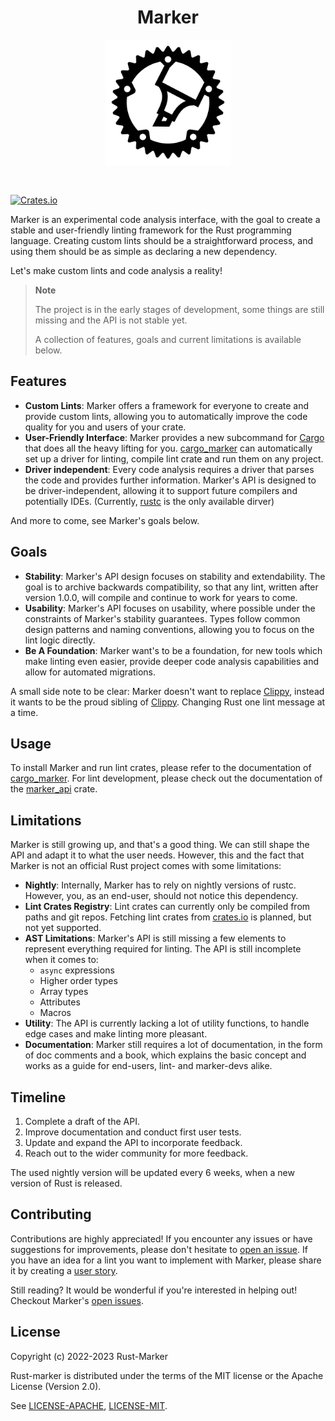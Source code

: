 <h1 align="center">Marker</h1>
<p align="center">
    <img height=200 src="./res/marker-logo-round.svg" alt="Marker logo" />
</p>

<br/>

[![Crates.io](https://img.shields.io/crates/v/marker_api.svg)](https://crates.io/crates/marker_api)
<!--
FIXME(xFrednet): Add license shield, once crates.io also says:
[![License: MIT OR Apache-2.0](https://img.shields.io/crates/l/marker_api.svg)](#license)
-->

Marker is an experimental code analysis interface, with the goal to create a stable and user-friendly linting framework for the Rust programming language. Creating custom lints should be a straightforward process, and using them should be as simple as declaring a new dependency.

Let's make custom lints and code analysis a reality!

> **Note**
>
> The project is in the early stages of development, some things are still missing and the API is not stable yet.
>
> A collection of features, goals and current limitations is available below.

## Features

* **Custom Lints**: Marker offers a framework for everyone to create and provide custom lints, allowing you to automatically improve the code quality for you and users of your crate.
* **User-Friendly Interface**: Marker provides a new subcommand for [Cargo] that does all the heavy lifting for you. [cargo_marker] can automatically set up a driver for linting, compile lint crate and run them on any project.
* **Driver independent**: Every code analysis requires a driver that parses the code and provides further information. Marker's API is designed to be driver-independent, allowing it to support future compilers and potentially IDEs. (Currently, [rustc] is the only available dirver)

And more to come, see Marker's goals below.

[Cargo]: https://github.com/rust-lang/cargo/
<!-- FIXME(xFrednet): Update the link to link to `crates.io` once the first version was released-->
[cargo_marker]: https://github.com/rust-marker/marker/tree/master/cargo-marker
[rustc]: https://github.com/rust-lang/rustc/

## Goals

* **Stability**: Marker's API design focuses on stability and extendability. The goal is to archive backwards compatibility, so that any lint, written after version 1.0.0, will compile and continue to work for years to come.
* **Usability**: Marker's API focuses on usability, where possible under the constraints of Marker's stability guarantees. Types follow common design patterns and naming conventions, allowing you to focus on the lint logic directly.
* **Be A Foundation**: Marker want's to be a foundation, for new tools which make linting even easier, 
provide deeper code analysis capabilities and allow for automated migrations.

A small side note to be clear: Marker doesn't want to replace [Clippy], instead it wants to be the proud sibling of [Clippy]. Changing Rust one lint message at a time.

[Clippy]: https://github.com/rust-lang/rust-clippy

## Usage

To install Marker and run lint crates, please refer to the documentation of [cargo_marker]. For lint development, please check out the documentation of the [marker_api] crate.

<!-- FIXME(xFrednet): Update the link to link to `crates.io` once the first version was released-->
[marker_api]: https://github.com/rust-marker/marker/tree/master/marker_api

## Limitations

Marker is still growing up, and that's a good thing. We can still shape the API and adapt it to what the user needs. However, this and the fact that Marker is not an official Rust project comes with some limitations:

* **Nightly**: Internally, Marker has to rely on nightly versions of rustc. However, you, as an end-user, should not notice this dependency.
* **Lint Crates Registry**: Lint crates can currently only be compiled from paths and git repos. Fetching lint crates from [crates.io] is planned, but not yet supported.
* **AST Limitations**: Marker's API is still missing a few elements to represent everything required for linting. The API is still incomplete when it comes to:
    * `async` expressions
    * Higher order types
    * Array types
    * Attributes
    * Macros
* **Utility**: The API is currently lacking a lot of utility functions, to handle edge cases and make linting more pleasant.
* **Documentation**: Marker still requires a lot of documentation, in the form of doc comments and a book, which explains the basic concept and works as a guide for end-users, lint- and marker-devs alike.

[crates.io]: https://crates.io/

## Timeline

1. Complete a draft of the API.
2. Improve documentation and conduct first user tests.
3. Update and expand the API to incorporate feedback.
4. Reach out to the wider community for more feedback.

The used nightly version will be updated every 6 weeks, when a new version of Rust is released.

## Contributing

Contributions are highly appreciated! If you encounter any issues or have suggestions for improvements, please don't hesitate to [open an issue]. If you have an idea for a lint you want to implement with Marker, please share it by creating a [user story].

Still reading? It would be wonderful if you're interested in helping out! Checkout Marker's [open issues].

[open an issue]: https://github.com/rust-marker/marker/issues/new
[user story]: https://github.com/rust-marker/design/issues/new?assignees=&labels=A-user-story&template=user-story.md&title=
[open issues]: https://github.com/rust-marker/marker/issues?q=is%3Aissue+is%3Aopen+sort%3Aupdated-desc

## License

Copyright (c) 2022-2023 Rust-Marker

Rust-marker is distributed under the terms of the MIT license or the Apache License (Version 2.0).

See [LICENSE-APACHE](https://github.com/rust-marker/marker/blob/master/LICENSE-APACHE), [LICENSE-MIT](https://github.com/rust-marker/marker/blob/master/LICENSE-MIT).

